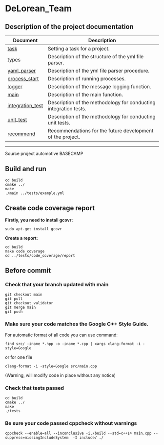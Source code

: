# DeLorean_Team
## Description of the project documentation 

| Document | Description |
|----|----|
| [task](docs/task.md) | Setting a task for a project.|
| [types](./docs/types.md) | Description of the structure of the yml file parser. |
| [yaml_parser](docs/yaml_parser.md) | Description of the yml file parser procedure.|
| [process_start](docs/process_start.md) | Description of running processes.|
| [logger](docs/logger.md) | Description of the message logging function.|
| [main](docs/main.md) | Description of the main function.|
| [integration_test](docs/integration_test.md) | Description of the methodology for conducting integration tests.|
| [unit_test](docs/unit_test.md) | Description of the methodology for conducting unit tests.|
| [recommend](docs/recommend.md) | Recommendations for the future development of the project.|

---
Source project automotive BASECAMP

## Build and run
```
cd build
cmake ../
make
./main ../tests/example.yml
```

## Create code coverage report
<b> Firstly, you need to install gcovr:</b>
```
sudo apt-get install gcovr
```
<b>Create a report:  </b>
```
cd build
make code_coverage
cd ../tests/code_coverage/report
```

## Before commit   

### Check that your branch updated with main 
```
git checkout main
git pull
git checkout validator
git merge main
git push
```

### Make sure your code matches the Google C++ Style Guide.  
For automatic format of all code you can use command: 
```
find src/ -iname *.hpp -o -iname *.cpp | xargs clang-format -i -style=Google
```

or for one file 
```
clang-format -i -style=Google src/main.cpp
```
(Warning, will modify code in place without any notice)

### Check that tests passed 
```
cd build
cmake ../
make
./tests
```

### Be sure your code passed cppcheck without warnings 
```
cppcheck --enable=all --inconclusive -i./build --std=c++14 main.cpp --suppress=missingIncludeSystem  -I include/ ./
```
